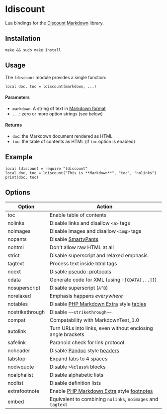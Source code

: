 ldiscount
=========

Lua bindings for the [Discount] [Markdown] library.

Installation
------------

    make && sudo make install

Usage
-----

The `ldiscount` module provides a single function:

    local doc, toc = ldiscount(markdown, ...)

#### Parameters

* `markdown`: A string of text in [Markdown format]
* `...`: zero or more option strings (see below)

#### Returns

* `doc`: the Markdown document rendered as HTML
* `toc`: the table of contents as HTML (if `toc` option is enabled)

Example
-------

    local ldiscount = require "ldiscount"
    local doc, toc = ldiscount("This is **Markdown**", "toc", "nolinks")
    print(doc, toc)

Options
-------

Option          | Action
----------------|------------------------------------------
toc             | Enable table of contents
nolinks         | Disable links and disallow `<a>` tags
noimages        | Disable images and disallow `<img>` tags
nopants         | Disable [SmartyPants]
nohtml          | Don't allow raw HTML at all
strict          | Disable superscript and relaxed emphasis
tagtext         | Process text inside html tags
noext           | Disable [pseudo-protocols]
cdata           | Generate code for XML (using `![CDATA[...]]`)
nosuperscript   | Disable superscript (`A^B`)
norelaxed       | Emphasis happens *everywhere*
notables        | Disable [PHP Markdown Extra] style [tables]
nostrikethrough | Disable `~~strikethrough~~`
compat          | Compatability with MarkdownTest_1.0
autolink        | Turn URLs into links, even without enclosing angle brackets
safelink        | Paranoid check for link protocol
noheader        | Disable [Pandoc] style [headers]
tabstop         | Expand tabs to 4 spaces
nodivquote      | Disable `>%class%` blocks
noalphalist     | Disable alphabetic lists
nodlist         | Disable definition lists
extrafootnote   | Enable [PHP Markdown Extra] style [footnotes]
embed           | Equivalent to combining `nolinks`, `noimages` and `tagtext`

[Discount]: http://www.pell.portland.or.us/~orc/Code/discount/
[Markdown]: http://daringfireball.net/projects/markdown
[Markdown format]: http://daringfireball.net/projects/markdown/syntax
[SmartyPants]: http://daringfireball.net/projects/smartypants/
[PHP Markdown Extra]: http://michelf.com/projects/php-markdown/extra/
[tables]: http://michelf.ca/projects/php-markdown/extra/#table
[Pandoc]: http://johnmacfarlane.net/pandoc/
[headers]: http://johnmacfarlane.net/pandoc/README.html#title-block
[pseudo-protocols]: http://www.pell.portland.or.us/~orc/Code/discount/#pseudo
[footnotes]: http://michelf.com/projects/php-markdown/extra/#footnotes

